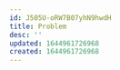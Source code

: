 ```yaml
---
id: J505U-oRW7B07yhN9hwdH
title: Problem
desc: ''
updated: 1644961726968
created: 1644961726968
---
```


